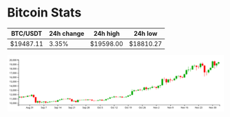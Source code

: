 # Bitcoin Stats

BTC/USDT|24h change|24h high|24h low|
|---|---|---|---|
|$19487.11|3.35%|$19598.00|$18810.27|

<img src="./chart.svg">
